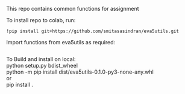 
This repo contains common functions for assignment

To install repo to colab, run:
```
!pip install git+https://github.com/smitasasindran/eva5utils.git
```

Import functions from eva5utils as required:
```
```


To Build and install on local:  
python setup.py bdist_wheel   
python -m pip install dist/eva5utils-0.1.0-py3-none-any.whl   
or  
pip install .  


